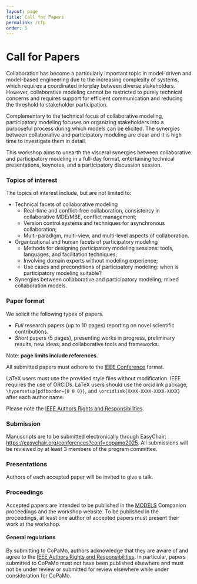 ```yaml
---
layout: page
title: Call for Papers
permalink: /cfp
order: 5
---
```


# Call for Papers


Collaboration has become a particularly important topic in model-driven and model-based engineering due to the increasing complexity of systems, which requires a coordinated interplay between diverse stakeholders.
However, collaborative modeling cannot be restricted to purely technical concerns and requires support for efficient communication and reducing the threshold to stakeholder participation.

Complementary to the technical focus of collaborative modeling, participatory modeling focuses on organizing stakeholders into a purposeful process during which models can be elicited. The synergies between collaborative and participatory modeling are clear and it is high time to investigate them in detail.

This workshop aims to unearth the visceral synergies between collaborative and participatory modeling in a full-day format, entertaining technical presentations, keynotes, and a participatory discussion session.


### **Topics of interest**

The topics of interest include, but are not limited to:

- Technical facets of collaborative modeling
  - Real-time and conflict-free collaboration, consistency in collaborative MDE/MBE, conflict management;
  - Version control systems and techniques for asynchronous collaboration;
  - Multi-paradigm, multi-view, and multi-level aspects of collaboration.
- Organizational and human facets of participatory modeling
  - Methods for designing participatory modeling sessions: tools, languages, and facilitation techniques;
  - Involving domain experts without modeling experience;
  - Use cases and preconditions of participatory modeling: when is participatory modeling suitable?
- Synergies between collaborative and participatory modeling; mixed collaboration models.


### **Paper format**

We solicit the following types of papers.
- *Full* research papers (up to 10 pages) reporting on novel scientific contributions.
- *Short* papers (5 pages), presenting works in progress, preliminary results, new ideas; and collaborative tools and frameworks.

Note: **page limits include references**.

All submitted papers must adhere to the [IEEE Conference](https://www.ieee.org/conferences/publishing/templates.html) format.

LaTeX users must use the provided style files without modification.
IEEE requires the use of ORCIDs. LaTeX users should use the orcidlink package, `\hypersetup{pdfborder={0 0 0}}`, and `\orcidlink{XXXX-XXXX-XXXX-XXXX}` after each author name.

Please note the [IEEE Authors Rights and Responsibilities](https://www.ieee.org/publications/rights/author-rights-responsibilities.html).


### **Submission**
Manuscripts are to be submitted electronically through EasyChair: <a href="https://easychair.org/conferences?conf=copamo2025" target="_blank">https://easychair.org/conferences?conf=copamo2025</a>.
All submissions will be reviewed by at least 3 members of the program committee. 

### **Presentations**
Authors of each accepted paper will be invited to give a talk.

### **Proceedings**
Accepted papers are intended to be published in the [MODELS](https://conf.researchr.org/home/models-2025) Companion proceedings and the workshop website. To be published in the proceedings, at least one author of accepted papers must present their work at the workshop.

#### **General regulations**

By submitting to CoPaMo, authors acknowledge that they are aware of and agree to the [IEEE Authors Rights and Responsibilities](https://www.ieee.org/publications/rights/author-rights-responsibilities.html). In particular, papers submitted to CoPaMo must not have been published elsewhere and must not be under review or submitted for review elsewhere while under consideration for CoPaMo.
